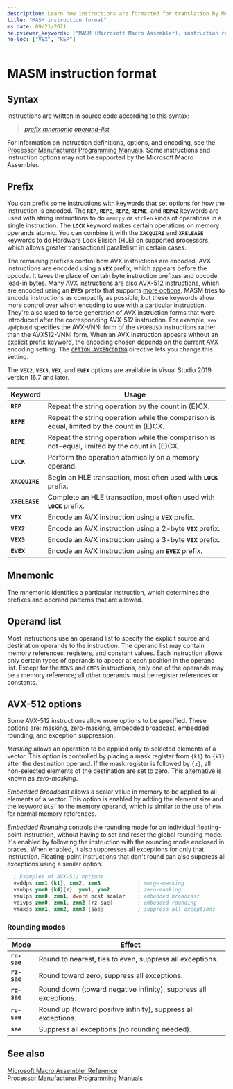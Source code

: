 ```yaml
---
description: Learn how instructions are formatted for translation by MASM.
title: "MASM instruction format"
ms.date: 09/21/2021
helpviewer_keywords: ["MASM (Microsoft Macro Assembler), instruction reference", "instruction format", "instructions [MASM]"]
no-loc: ["VEX", "REP"]
---
```

# MASM instruction format

## Syntax

Instructions are written in source code according to this syntax:

> [*prefix*](#prefix)  [*mnemonic*](#mnemonic)  [*operand-list*](#operand-list)

For information on instruction definitions, options, and encoding, see the [Processor Manufacturer Programming Manuals](../../assembler/masm/processor-manufacturer-programming-manuals.md). Some instructions and instruction options may not be supported by the Microsoft Macro Assembler.

## Prefix

You can prefix some instructions with keywords that set options for how the instruction is encoded. The **`REP`**, **`REPE`**, **`REPZ`**, **`REPNE`**, and **`REPNZ`** keywords are used with string instructions to do `memcpy` or `strlen` kinds of operations in a single instruction. The **`LOCK`** keyword makes certain operations on memory operands atomic. You can combine it with the **`XACQUIRE`** and **`XRELEASE`** keywords to do Hardware Lock Elision (HLE) on supported processors, which allows greater transactional parallelism in certain cases.

The remaining prefixes control how AVX instructions are encoded. AVX instructions are encoded using a **`VEX`** prefix, which appears before the opcode. It takes the place of certain byte instruction prefixes and opcode lead-in bytes. Many AVX instructions are also AVX-512 instructions, which are encoded using an **`EVEX`** prefix that supports [more options](#avx-512-options). MASM tries to encode instructions as compactly as possible, but these keywords allow more control over which encoding to use with a particular instruction. They're also used to force generation of AVX instruction forms that were introduced after the corresponding AVX-512 instruction. For example, `vex vpdpbusd` specifies the AVX-VNNI form of the `VPDPBUSD` instructions rather than the AVX512-VNNI form. When an AVX instruction appears without an explicit prefix keyword, the encoding chosen depends on the current AVX encoding setting. The [`OPTION AVXENCODING`](option-avxencoding-masm.md) directive lets you change this setting.

The **`VEX2`**, **`VEX3`**, **`VEX`**, and **`EVEX`** options are available in Visual Studio 2019 version 16.7 and later.

| Keyword | Usage |
|--|--|
| **`REP`** | Repeat the string operation by the count in (E)CX. |
| **`REPE`** | Repeat the string operation while the comparison is equal, limited by the count in (E)CX. |
| **`REPE`** | Repeat the string operation while the comparison is not-equal, limited by the count in (E)CX. |
| **`LOCK`** | Perform the operation atomically on a memory operand. |
| **`XACQUIRE`** | Begin an HLE transaction, most often used with **`LOCK`** prefix. |
| **`XRELEASE`** | Complete an HLE transaction, most often used with **`LOCK`** prefix. |
| **`VEX`** | Encode an AVX instruction using a **`VEX`** prefix. |
| **`VEX2`** | Encode an AVX instruction using a 2-byte **`VEX`** prefix. |
| **`VEX3`** | Encode an AVX instruction using a 3-byte **`VEX`** prefix. |
| **`EVEX`** | Encode an AVX instruction using an **`EVEX`** prefix. |

## Mnemonic

The mnemonic identifies a particular instruction, which determines the prefixes and operand patterns that are allowed.

## Operand list

Most instructions use an operand list to specify the explicit source and destination operands to the instruction. The operand list may contain memory references, registers, and constant values. Each instruction allows only certain types of operands to appear at each position in the operand list. Except for the `MOVS` and `CMPS` instructions, only one of the operands may be a memory reference; all other operands must be register references or constants.

## AVX-512 options

Some AVX-512 instructions allow more options to be specified. These options are: masking, zero-masking, embedded broadcast, embedded rounding, and exception suppression.

*Masking* allows an operation to be applied only to selected elements of a vector. This option is controlled by placing a mask register from `{k1}` to `{k7}` after the destination operand. If the mask register is followed by `{z}`, all non-selected elements of the destination are set to zero. This alternative is known as *zero-masking*.

*Embedded Broadcast* allows a scalar value in memory to be applied to all elements of a vector. This option is enabled by adding the element size and the keyword `BCST` to the memory operand, which is similar to the use of `PTR` for normal memory references.

*Embedded Rounding* controls the rounding mode for an individual floating-point instruction, without having to set and reset the global rounding mode. It's enabled by following the instruction with the rounding mode enclosed in braces. When enabled, it also suppresses all exceptions for only that instruction. Floating-point instructions that don't round can also suppress all exceptions using a similar option.

```asm
  ; Examples of AVX-512 options
  vaddps xmm1 {k1}, xmm2, xmm3            ; merge-masking
  vsubps ymm0 {k4}{z}, ymm1, ymm2         ; zero-masking
  vmulps zmm0, zmm1, dword bcst scalar    ; embedded broadcast
  vdivps zmm0, zmm1, zmm2 {rz-sae}        ; embedded rounding
  vmaxss xmm1, xmm2, xmm3 {sae}           ; suppress all exceptions
```

### Rounding modes

| Mode | Effect |
|--|--|
| **`rn-sae`** | Round to nearest, ties to even, suppress all exceptions. |
| **`rz-sae`** | Round toward zero, suppress all exceptions. |
| **`rd-sae`** | Round down (toward negative infinity), suppress all exceptions. |
| **`ru-sae`** | Round up (toward positive infinity), suppress all exceptions. |
| **`sae`** | Suppress all exceptions (no rounding needed). |

## See also

[Microsoft Macro Assembler Reference](microsoft-macro-assembler-reference.md)<br/>
[Processor Manufacturer Programming Manuals](../../assembler/masm/processor-manufacturer-programming-manuals.md)<br/>
